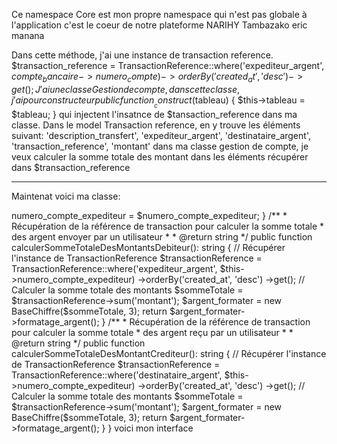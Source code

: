 Ce namespace Core est mon propre namespace qui n'est pas globale à l'application
c'est le coeur de notre plateforme
NARIHY
Tambazako eric manana

Dans cette méthode, j'ai une instance de transaction reference.
$transaction_reference = TransactionReference::where('expediteur_argent', $compte_bancaire->numero_compte)
                                                            ->orderBy('created_at', 'desc')
                                                            ->get();
J'ai une classe Gestion de compte, dans cette classe, j'ai pour constructeur
 public function __construct($tableau)
    {
        $this->tableau = $tableau;
    }
qui injectent l'insatnce de $tansaction_reference dans ma classe. Dans le model Transaction reference, en y trouve les éléments suivant: 
        'description_transfert',
        'expediteur_argent',
        'destinataire_argent',
        'transaction_reference',
        'montant'
dans ma classe gestion de compte, je veux calculer la somme totale des montant dans les éléments récupérer dans $transaction_reference
***********************

Maintenat voici ma classe:
<?php

namespace Core\Banque;

use App\Models\TransactionReference;
use Core\Chiffre\BaseChiffre;
use Core\Interface\Banque\GestionDeCompteInterface;

class GestionDeCompte implements GestionDeCompteInterface
{
    /** @var string $numero_compte_expediteur récupération d'un numero de compte */
    private $numero_compte_expediteur;
    /**
     * On a besoin de récupérer les éléments dans les table transaction référence
     * pour pouvoir lancer notre script
     *
     * @param string $numero_compte_expediteu le numero de compte de l'utilisateur connecter ou l'expediteur
     */
    public function __construct($numero_compte_expediteur)
    {
        $this->numero_compte_expediteur = $numero_compte_expediteur;
    }

    /**
     * Récupération de la référence de transaction pour calculer la somme totale
     * des argent envoyer par un utilisateur
     *
     * @return string
     */
    public function calculerSommeTotaleDesMontantsDebiteur(): string
    {
        // Récupérer l'instance de TransactionReference
        $transactionReference = TransactionReference::where('expediteur_argent', $this->numero_compte_expediteur)
                                                    ->orderBy('created_at', 'desc')
                                                    ->get();
        // Calculer la somme totale des montants
        $sommeTotale = $transactionReference->sum('montant');
        $argent_formater = new BaseChiffre($sommeTotale, 3);
        return $argent_formater->formatage_argent();
    }

    /**
     * Récupération de la référence de transaction pour calculer la somme totale
     * des argent reçu par un utilisateur
     *
     * @return string
     */
    public function calculerSommeTotaleDesMontantCrediteur(): string
    {
        // Récupérer l'instance de TransactionReference
        $transactionReference = TransactionReference::where('destinataire_argent', $this->numero_compte_expediteur)
                                                    ->orderBy('created_at', 'desc')
                                                    ->get();
        // Calculer la somme totale des montants
        $sommeTotale = $transactionReference->sum('montant');
        $argent_formater = new BaseChiffre($sommeTotale, 3);
        return $argent_formater->formatage_argent();
    }
}

voici mon interface
<?php
namespace Core\Interface\Banque;

interface GestionDeCompteInterface
{
    /**
     * Récupération de la référence de transaction pour calculer la somme totale
     * des argent envoyer par un utilisateur
     *  argent resortie est sous format formater
     * @return string
     */
    public function calculerSommeTotaleDesMontantsDebiteur(): string;

    /**
     * Récupération de la référence de transaction pour calculer la somme totale
     * des argent reçu par un utilisateur
     *  argent resortie est sous format formater
     * @return string
     */
    public function calculerSommeTotaleDesMontantCrediteur(): string;
}

Essayer d'ajouter des méthodes qui est relative pour la gestion d'une compte bancaire en faison en sorte que cette classe est une classe mère


en php créer une classe qui permet de vérifier un numéro de téléphone:
On verifie si le numero de téléphone commence par: 032 ou 033 ou 034 ou 037 ou 038 ou +261

si le numéro commence par 032 ou 033 ou 034 ou 037 ou 038: verifier si le numero donner est de 10 chiffre, si oui retourner vrai
si le numéro commence par +261 alors retourner vrai sinon retourner faux 

*******************

Donner 4 force que peut avoir une banque avec des description sur chaqu'une des force
